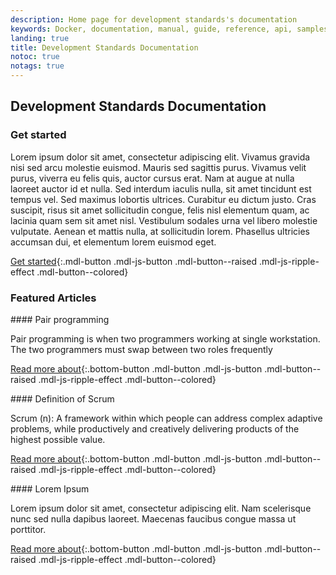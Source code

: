 ```yaml
---
description: Home page for development standards's documentation
keywords: Docker, documentation, manual, guide, reference, api, samples
landing: true
title: Development Standards Documentation
notoc: true
notags: true
---
```


## Development Standards Documentation

### Get started

Lorem ipsum dolor sit amet, consectetur adipiscing elit. Vivamus gravida nisi sed arcu molestie euismod. Mauris sed sagittis purus. Vivamus velit purus, viverra eu felis quis, auctor cursus erat. Nam at augue at nulla laoreet auctor id et nulla. Sed interdum iaculis nulla, sit amet tincidunt est tempus vel. Sed maximus lobortis ultrices. Curabitur eu dictum justo. Cras suscipit, risus sit amet sollicitudin congue, felis nisl elementum quam, ac lacinia quam sem sit amet nisl. Vestibulum sodales urna vel libero molestie vulputate. Aenean et mattis nulla, at sollicitudin lorem. Phasellus ultricies accumsan dui, et elementum lorem euismod eget.

[Get started](){:.mdl-button .mdl-js-button .mdl-button--raised .mdl-js-ripple-effect .mdl-button--colored}
### Featured Articles
<div class="mdl-grid">
<div markdown="1" class="mdl-cell mdl-cell--4-col mdl-cell--4-col-tablet mdl-cell--4-col-phone mdl-card">
#### Pair programming

Pair programming is when two programmers working at single workstation. The two programmers must swap between two roles frequently

[Read more about](/product-development-process/pair-programming/){:.bottom-button .mdl-button .mdl-js-button .mdl-button--raised .mdl-js-ripple-effect .mdl-button--colored}

</div>
<div markdown="1" class="mdl-cell mdl-cell--4-col mdl-cell--4-col-tablet mdl-cell--4-col-phone mdl-card">
#### Definition of Scrum

Scrum (n): A framework within which people can address complex adaptive problems, while productively and creatively delivering products of the highest possible value.

[Read more about](/product-development-process/scrum/){:.bottom-button .mdl-button .mdl-js-button .mdl-button--raised .mdl-js-ripple-effect .mdl-button--colored}
</div>
<div markdown="1" class="mdl-cell mdl-cell--4-col mdl-cell--4-col-tablet mdl-cell--4-col-phone mdl-card">
#### Lorem Ipsum

Lorem ipsum dolor sit amet, consectetur adipiscing elit. Nam scelerisque nunc sed nulla dapibus laoreet. Maecenas faucibus congue massa ut porttitor.

[Read more about](){:.bottom-button .mdl-button .mdl-js-button .mdl-button--raised .mdl-js-ripple-effect .mdl-button--colored}
</div>
</div>